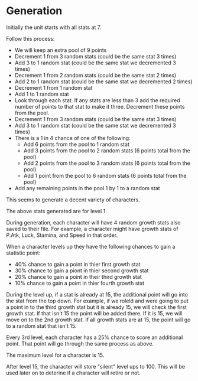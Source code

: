 # Generation  

Initially the unit starts with all stats at 7.  

Follow this process:  
- We will keep an extra pool of 9 points
- Decrement 1 from 3 random stats (could be the same stat 3 times)
- Add 3 to 1 random stat (could be the same stat we decremented 3 times) 
- Decrement 1 from 2 random stats (could be the same stat 2 times)  
- Add 2 to 1 random stat (could be the same stat we decremented 2 times)  
- Decrement 1 from 1 random stat
- Add 1 to 1 random stat 
- Look through each stat.  If any stats are less than 3 add the required number of points to that stat to make it three.  Decrement these points from the pool.  
- Decrement 1 from 3 random stats (could be the same stat 3 times)  
- Add 3 to 1 random stat (could be the same stat we decremented 3 times)  
- There is a 1 in 4 chance of one of the following:
  - Add 6 points from the pool to 1 random stat 
  - Add 3 points from the pool to 2 random stats (6 points total from the pool)  
  - Add 2 points from the pool to 3 random stats (6 points total from the pool)  
  - Add 1 point from the pool to 6 random stats (6 points total from the pool)
- Add any remaining points in the pool 1 by 1 to a random stat

This seems to generate a decent variety of characters.  

The above stats generated are for level 1.  

During generation, each character will have 4 random growth stats also saved to their file.  For example, a character might have growth stats of P.Atk, Luck, Stamina, and Speed in that order.  

When a character levels up they have the following chances to gain a statistic point:
- 40% chance to gain a point in thier first growth stat
- 30% chance to gain a piont in thier second growth stat
- 20% chance to gain a point in their third growth stat
- 10% chance to gain a point in thier fourth growth stat

During the level up, if a stat is already at 15, the additional point will go into the stat from the top down.  For example, if we roleld and were going to put a point in to the third growth stat but it is already 15, we will check the first growth stat.  If that isn't 15 the point will be added there.  If it is 15, we will move on to the 2nd growth stat.  If all growth stats are at 15, the point will go to a random stat that isn't 15.  

Every 3rd level, each character has a 25% chance to score an additional point.  That point will go through the same process as above.  

The maximum level for a character is 15.  

After level 15, the character will store "silent" level ups to 100.  This will be used later on to deterine if a character will retire or not.  
